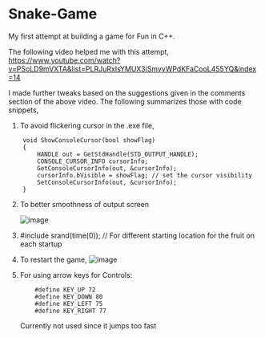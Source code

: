 # Snake-Game

My first attempt at building a game for Fun in C++. 

The following video helped me with this attempt, 
https://www.youtube.com/watch?v=PSoLD9mVXTA&list=PLRJuRxIsYMUX3iSmvyWPdKFaCooL455YQ&index=14

I made further tweaks based on the suggestions given in the comments section of the above video. The following summarizes those with code snippets, 

1. To avoid flickering cursor in the .exe file, 

```
    void ShowConsoleCursor(bool showFlag)
    {
        HANDLE out = GetStdHandle(STD_OUTPUT_HANDLE);
        CONSOLE_CURSOR_INFO cursorInfo;
        GetConsoleCursorInfo(out, &cursorInfo);
        cursorInfo.bVisible = showFlag; // set the cursor visibility
        SetConsoleCursorInfo(out, &cursorInfo);
    } 
``` 

2. To better smoothness of output screen

    ![image](https://user-images.githubusercontent.com/82727990/170605478-0a64b7fe-cb5d-4875-876d-5e3c20cedfbf.png)

3. #include<ctime>
    srand(time(0)); // For different starting location for the fruit on each startup

4. To restart the game,
    ![image](https://user-images.githubusercontent.com/82727990/170605596-6cb0d11f-cd55-4b17-91b5-22c91e080a9f.png)

5. For using arrow keys for Controls:
    ```
    	#define KEY_UP 72
        #define KEY_DOWN 80
        #define KEY_LEFT 75
        #define KEY_RIGHT 77
    ```
    Currently not used since it jumps too fast



